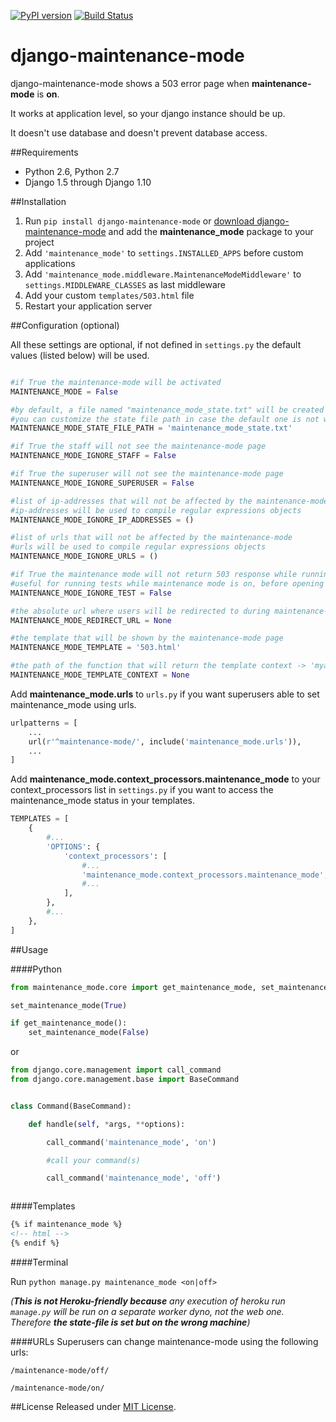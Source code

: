 [![PyPI version](https://badge.fury.io/py/django-maintenance-mode.svg)](https://badge.fury.io/py/django-maintenance-mode)
[![Build Status](https://travis-ci.org/fabiocaccamo/django-maintenance-mode.svg?branch=master)](https://travis-ci.org/fabiocaccamo/django-maintenance-mode)

# django-maintenance-mode
django-maintenance-mode shows a 503 error page when **maintenance-mode** is **on**.

It works at application level, so your django instance should be up.

It doesn't use database and doesn't prevent database access.

##Requirements
- Python 2.6, Python 2.7
- Django 1.5 through Django 1.10

##Installation

1. Run ``pip install django-maintenance-mode`` or [download django-maintenance-mode](http://pypi.python.org/pypi/django-maintenance-mode) and add the **maintenance_mode** package to your project
2. Add ``'maintenance_mode'`` to ``settings.INSTALLED_APPS`` before custom applications
3. Add ``'maintenance_mode.middleware.MaintenanceModeMiddleware'`` to ``settings.MIDDLEWARE_CLASSES`` as last middleware
4. Add your custom ``templates/503.html`` file
5. Restart your application server

##Configuration (optional)

All these settings are optional, if not defined in ``settings.py`` the default values (listed below) will be used.

```python

#if True the maintenance-mode will be activated
MAINTENANCE_MODE = False

#by default, a file named "maintenance_mode_state.txt" will be created in the same directory of the settings.py file
#you can customize the state file path in case the default one is not writable
MAINTENANCE_MODE_STATE_FILE_PATH = 'maintenance_mode_state.txt'

#if True the staff will not see the maintenance-mode page
MAINTENANCE_MODE_IGNORE_STAFF = False

#if True the superuser will not see the maintenance-mode page
MAINTENANCE_MODE_IGNORE_SUPERUSER = False

#list of ip-addresses that will not be affected by the maintenance-mode
#ip-addresses will be used to compile regular expressions objects
MAINTENANCE_MODE_IGNORE_IP_ADDRESSES = ()

#list of urls that will not be affected by the maintenance-mode
#urls will be used to compile regular expressions objects
MAINTENANCE_MODE_IGNORE_URLS = ()

#if True the maintenance mode will not return 503 response while running tests
#useful for running tests while maintenance mode is on, before opening the site to public use
MAINTENANCE_MODE_IGNORE_TEST = False

#the absolute url where users will be redirected to during maintenance-mode
MAINTENANCE_MODE_REDIRECT_URL = None

#the template that will be shown by the maintenance-mode page
MAINTENANCE_MODE_TEMPLATE = '503.html'

#the path of the function that will return the template context -> 'myapp.mymodule.myfunction'
MAINTENANCE_MODE_TEMPLATE_CONTEXT = None
```
Add **maintenance_mode.urls** to ``urls.py`` if you want superusers able to set maintenance_mode using urls.

```python
urlpatterns = [
    ...
    url(r'^maintenance-mode/', include('maintenance_mode.urls')),
    ...
]
```
Add **maintenance_mode.context_processors.maintenance_mode** to your context_processors list in ``settings.py`` if you want to access the maintenance_mode status in your templates.

```python
TEMPLATES = [
    {
        #...
        'OPTIONS': {
            'context_processors': [
                #...
                'maintenance_mode.context_processors.maintenance_mode',
                #...
            ],
        },
        #...
    },
]
```

##Usage

####Python
```python
from maintenance_mode.core import get_maintenance_mode, set_maintenance_mode

set_maintenance_mode(True)

if get_maintenance_mode():
    set_maintenance_mode(False)
```
or
```python
from django.core.management import call_command
from django.core.management.base import BaseCommand


class Command(BaseCommand):

    def handle(self, *args, **options):

        call_command('maintenance_mode', 'on')

        #call your command(s)

        call_command('maintenance_mode', 'off')



```

####Templates
```html
{% if maintenance_mode %}
<!-- html -->
{% endif %}
```

####Terminal

Run ``python manage.py maintenance_mode <on|off>``

*(****This is not Heroku-friendly because*** *any execution of heroku run `manage.py` will be run on a separate worker dyno, not the web one. Therefore* ***the state-file is set but on the wrong machine****)*

####URLs
Superusers can change maintenance-mode using the following urls:

``/maintenance-mode/off/``

``/maintenance-mode/on/``

##License
Released under [MIT License](LICENSE).
